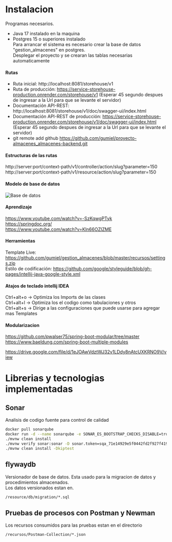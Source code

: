 # Instalacion 
Programas necesarios.  
- Java 17 instalado en la maquina  
- Postgres 15 o superiores instalado  
Para arrancar el sistema es necesario crear la base de datos "gestion_almacenes" en postgres.  
Desplegar el proyecto y se crearan las tablas necesarias automaticamente

#### Rutas
- Ruta inicial: http://localhost:8081/storehouse/v1  
- Ruta de producción: https://service-storehouse-production.onrender.com/storehouse/v1 (Esperar 45 segundo despues de ingresar a la Url para que se levante el servidor)  
- Documentación API-REST: http://localhost:8081/storehouse/v1/doc/swagger-ui/index.html  
- Documentación API-REST de producción: https://service-storehouse-production.onrender.com/storehouse/v1/doc/swagger-ui/index.html (Esperar 45 segundo despues de ingresar a la Url para que se levante el servidor)  
- git remote add github https://github.com/gumiel/proyecto-almacenes_almacenes-backend.git

#### Estructuras de las rutas  
http://server:port/context-path/v1/controller/action/slug?parameter=150  
http://server:port/context-path/v1/resource/action/slug?parameter=150  

#### Modelo de base de datos  
![Base de datos](https://res.cloudinary.com/daid2fusr/image/upload/fl_preserve_transparency/v1722827888/gestion_almacenes_-_public_lildwy.jpg)


#### Aprendizaje
https://www.youtube.com/watch?v=-SzKqwgPTyk  
https://springdoc.org/  
https://www.youtube.com/watch?v=Kln66OZIZME  

#### Herramientas
Template Live: https://github.com/gumiel/gestion_almacenes/blob/master/recursos/settings.zip  
Estilo de codificación: https://github.com/google/styleguide/blob/gh-pages/intellij-java-google-style.xml  

#### Atajos de teclado intellij IDEA
Ctrl+alt+o -> Optimiza los Imports de las clases  
Ctrl+alt+l -> Optimiza los el codigo como tabulaciones y otros  
Ctrl+alt+s -> Dirige a las configuraciones que puede usarse para agregar mas Templates  

#### Modularizacion
https://github.com/pwalser75/spring-boot-modular/tree/master  
https://www.baeldung.com/spring-boot-multiple-modules  

https://drive.google.com/file/d/1eJOAwVdztWJ32v1LDdy8nAtcUXKRNO9V/view

# Librerias y tecnologias implementadas
## Sonar
Analisis de codigo fuente para control de calidad  
```bash 
docker pull sonarqube  
docker run -d --name sonarqube -e SONAR_ES_BOOTSTRAP_CHECKS_DISABLE=true -p 9000:9000 sonarqube:latest  
./mvnw clean install  
./mvnw verify sonar:sonar -D sonar.token=sqa_71e14929e5f0442fd2f927f4191c5d6917e9e2e7  
./mvnw clean install -Dkiptest  
```

## flywaydb
Versionador de base de datos. Esta usado para la migracion de datos y procedimientos almacenados.  
Los datos versionados estan en.  
```bash 
/resource/db/migration/*.sql
```

## Pruebas de procesos con Postman y Newman
Los recursos consumidos para las pruebas estan en el directorio  
```bash 
/recursos/Postman-Collection/*.json
```
